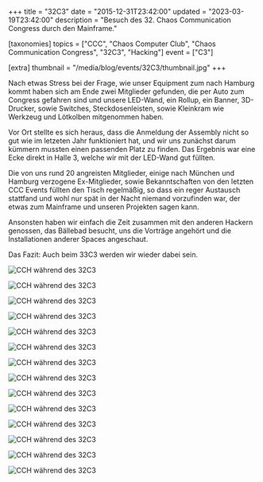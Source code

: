 +++
title = "32C3"
date = "2015-12-31T23:42:00"
updated = "2023-03-19T23:42:00"
description = "Besuch des 32. Chaos Communication Congress durch den Mainframe."

[taxonomies]
topics = ["CCC", "Chaos Computer Club", "Chaos Communication Congress", "32C3", "Hacking"]
event = ["C3"]

[extra]
thumbnail = "/media/blog/events/32C3/thumbnail.jpg"
+++

Nach etwas Stress bei der Frage, wie unser Equipment zum nach Hamburg kommt
haben sich am Ende zwei Mitglieder gefunden, die per Auto zum Congress gefahren
sind und unsere LED-Wand, ein Rollup, ein Banner, 3D-Drucker, sowie Switches,
Steckdosenleisten, sowie Kleinkram wie Werkzeug und Lötkolben mitgenommen haben.

Vor Ort stellte es sich heraus, dass die Anmeldung der Assembly nicht so gut
wie im letzeten Jahr funktioniert hat, und wir uns zunächst darum kümmern mussten
einen passenden Platz zu finden. Das Ergebnis war eine Ecke direkt in Halle 3,
welche wir mit der LED-Wand gut füllten.

Die von uns rund 20 angreisten Mitglieder, einige nach München und Hamburg
verzogene Ex-Mitglieder, sowie Bekanntschaften von den letzten CCC Events
füllten den Tisch regelmäßig, so dass ein reger Austausch stattfand und wohl
nur spät in der Nacht niemand vorzufinden war, der etwas zum Mainframe und
unseren Projekten sagen kann.

Ansonsten haben wir einfach die Zeit zusammen mit den anderen Hackern genossen,
das Bällebad besucht, uns die Vorträge angehört und die Installationen anderer
Spaces angeschaut.

Das Fazit: Auch beim 33C3 werden wir wieder dabei sein.

![CCH während des 32C3](/media/blog/events/32C3/IMG_4509.JPG)

![CCH während des 32C3](/media/blog/events/32C3/IMG_4518.JPG)

![CCH während des 32C3](/media/blog/events/32C3/IMG_4532.JPG)

![CCH während des 32C3](/media/blog/events/32C3/IMG_4551.JPG)

![CCH während des 32C3](/media/blog/events/32C3/IMG_4551.JPG)

![CCH während des 32C3](/media/blog/events/32C3/IMG_4566.JPG)

![CCH während des 32C3](/media/blog/events/32C3/IMG_4569.JPG)

![CCH während des 32C3](/media/blog/events/32C3/IMG_4573.JPG)

![CCH während des 32C3](/media/blog/events/32C3/IMG_4574.JPG)

![CCH während des 32C3](/media/blog/events/32C3/IMG_4575.JPG)

![CCH während des 32C3](/media/blog/events/32C3/IMG_4576.JPG)

![CCH während des 32C3](/media/blog/events/32C3/IMG_4581.JPG)

![CCH während des 32C3](/media/blog/events/32C3/IMG_4582.JPG)

![CCH während des 32C3](/media/blog/events/32C3/IMG_20151228_024647.JPG)

